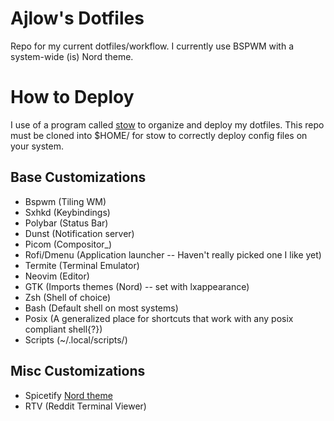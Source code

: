 # Ajlow's Dotfiles
Repo for my current dotfiles/workflow.  I currently use BSPWM with a system-wide (is) Nord theme.

# How to Deploy
I use of a program called [stow](https://www.gnu.org/software/stow/manual/stow.html) to organize and deploy my dotfiles.  This repo must be cloned into $HOME/ for stow to correctly deploy config files on your system.

## Base Customizations
* Bspwm (Tiling WM)
* Sxhkd (Keybindings)
* Polybar (Status Bar)
* Dunst (Notification server)
* Picom (Compositor_)
* Rofi/Dmenu (Application launcher -- Haven't really picked one I like yet)
* Termite (Terminal Emulator)
* Neovim (Editor)
* GTK (Imports themes (Nord) -- set with lxappearance)
* Zsh (Shell of choice)
* Bash (Default shell on most systems)
* Posix (A generalized place for shortcuts that work with any posix compliant shell{?})
* Scripts (~/.local/scripts/)

## Misc Customizations
* Spicetify [Nord theme](https://github.com/morpheusthewhite/spicetify-themes)
* RTV (Reddit Terminal Viewer)
